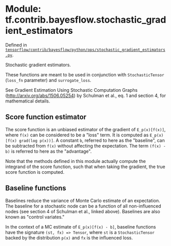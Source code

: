 <div itemscope itemtype="http://developers.google.com/ReferenceObject">
<meta itemprop="name" content="tf.contrib.bayesflow.stochastic_gradient_estimators" />
</div>

# Module: tf.contrib.bayesflow.stochastic_gradient_estimators



Defined in [`tensorflow/contrib/bayesflow/python/ops/stochastic_gradient_estimators.py`](https://www.tensorflow.org/code/tensorflow/contrib/bayesflow/python/ops/stochastic_gradient_estimators.py).

Stochastic gradient estimators.

These functions are meant to be used in conjunction with `StochasticTensor`
(`loss_fn` parameter) and `surrogate_loss`.

See Gradient Estimation Using Stochastic Computation Graphs
(http://arxiv.org/abs/1506.05254) by Schulman et al., eq. 1 and section 4, for
mathematical details.

## Score function estimator

The score function is an unbiased estimator of the gradient of `E_p(x)[f(x)]`,
where `f(x)` can be considered to be a "loss" term. It is computed as
`E_p(x)[f(x) grad(log p(x))]`. A constant `b`, referred to here as the
"baseline", can be subtracted from `f(x)` without affecting the expectation. The
term `(f(x) - b)` is referred to here as the "advantage".

Note that the methods defined in this module actually compute the integrand of
the score function, such that when taking the gradient, the true score function
is computed.


## Baseline functions

Baselines reduce the variance of Monte Carlo estimate of an expectation. The
baseline for a stochastic node can be a function of all non-influenced nodes
(see section 4 of Schulman et al., linked above). Baselines are also known as
"control variates."

In the context of a MC estimate of `E_p(x)[f(x) - b]`, baseline functions have
the signature `(st, fx) => Tensor`, where `st` is a `StochasticTensor` backed by
the distribution `p(x)` and `fx` is the influenced loss.



